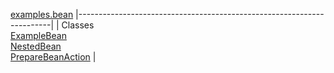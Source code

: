 [examples.bean](../../examples/bean/package-summary.html.md)
|-----------------------------------------------------------------------|
| Classes                                                               
  [ExampleBean](ExampleBean.html.md "class in examples.bean")              
  [NestedBean](NestedBean.html.md "class in examples.bean")                
  [PrepareBeanAction](PrepareBeanAction.html.md "class in examples.bean")  |


